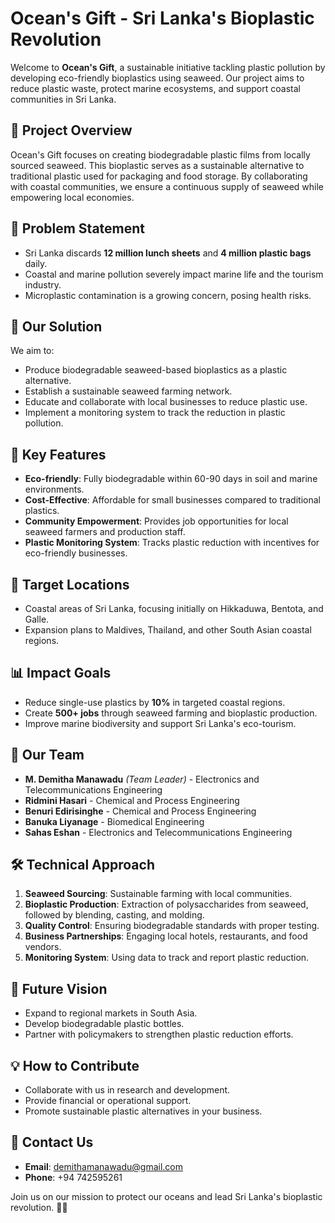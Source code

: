
# Ocean's Gift - Sri Lanka's Bioplastic Revolution

Welcome to **Ocean's Gift**, a sustainable initiative tackling plastic pollution by developing eco-friendly bioplastics using seaweed. Our project aims to reduce plastic waste, protect marine ecosystems, and support coastal communities in Sri Lanka.

## 🚀 Project Overview
Ocean's Gift focuses on creating biodegradable plastic films from locally sourced seaweed. This bioplastic serves as a sustainable alternative to traditional plastic used for packaging and food storage. By collaborating with coastal communities, we ensure a continuous supply of seaweed while empowering local economies.

## 🌊 Problem Statement
- Sri Lanka discards **12 million lunch sheets** and **4 million plastic bags** daily.
- Coastal and marine pollution severely impact marine life and the tourism industry.
- Microplastic contamination is a growing concern, posing health risks.

## 🧪 Our Solution
We aim to:
- Produce biodegradable seaweed-based bioplastics as a plastic alternative.
- Establish a sustainable seaweed farming network.
- Educate and collaborate with local businesses to reduce plastic use.
- Implement a monitoring system to track the reduction in plastic pollution.

## 🌿 Key Features
- **Eco-friendly**: Fully biodegradable within 60-90 days in soil and marine environments.
- **Cost-Effective**: Affordable for small businesses compared to traditional plastics.
- **Community Empowerment**: Provides job opportunities for local seaweed farmers and production staff.
- **Plastic Monitoring System**: Tracks plastic reduction with incentives for eco-friendly businesses.

## 📍 Target Locations
- Coastal areas of Sri Lanka, focusing initially on Hikkaduwa, Bentota, and Galle.
- Expansion plans to Maldives, Thailand, and other South Asian coastal regions.

## 📊 Impact Goals
- Reduce single-use plastics by **10%** in targeted coastal regions.
- Create **500+ jobs** through seaweed farming and bioplastic production.
- Improve marine biodiversity and support Sri Lanka's eco-tourism.

## 👥 Our Team
- **M. Demitha Manawadu** *(Team Leader)* - Electronics and Telecommunications Engineering
- **Ridmini Hasari** - Chemical and Process Engineering
- **Benuri Edirisinghe** - Chemical and Process Engineering
- **Banuka Liyanage** - Biomedical Engineering
- **Sahas Eshan** - Electronics and Telecommunications Engineering

## 🛠️ Technical Approach
1. **Seaweed Sourcing**: Sustainable farming with local communities.
2. **Bioplastic Production**: Extraction of polysaccharides from seaweed, followed by blending, casting, and molding.
3. **Quality Control**: Ensuring biodegradable standards with proper testing.
4. **Business Partnerships**: Engaging local hotels, restaurants, and food vendors.
5. **Monitoring System**: Using data to track and report plastic reduction.

## 📅 Future Vision
- Expand to regional markets in South Asia.
- Develop biodegradable plastic bottles.
- Partner with policymakers to strengthen plastic reduction efforts.

## 💡 How to Contribute
- Collaborate with us in research and development.
- Provide financial or operational support.
- Promote sustainable plastic alternatives in your business.

## 📧 Contact Us
- **Email**: demithamanawadu@gmail.com
- **Phone**: +94 742595261

Join us on our mission to protect our oceans and lead Sri Lanka's bioplastic revolution. 🌱🌊

